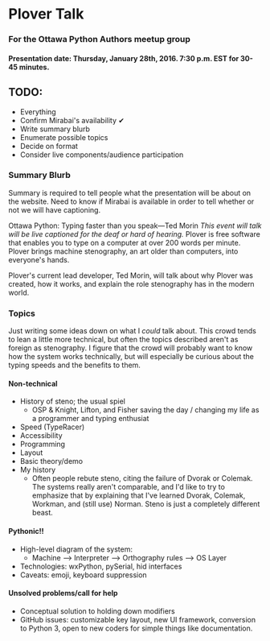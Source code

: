 # Plover Talk

### For the Ottawa Python Authors meetup group

#### Presentation date: Thursday, January 28th, 2016. 7:30 p.m. EST for 30-45 minutes.

## TODO:

- Everything
- Confirm Mirabai's availability ✔
- Write summary blurb
- Enumerate possible topics
- Decide on format
- Consider live components/audience participation

### Summary Blurb

Summary is required to tell people what the presentation will be about on the website. Need to know if Mirabai is available in order to tell whether or not we will have captioning.

Ottawa Python: Typing faster than you speak—Ted Morin
*This event will talk will be live captioned for the deaf or hard of hearing.* Plover is free software that enables you to type on a computer at over 200 words per minute. Plover brings machine stenography, an art older than computers, into everyone's hands.

Plover's current lead developer, Ted Morin, will talk about why Plover was created, how it works, and explain the role stenography has in the modern world.

### Topics

Just writing some ideas down on what I *could* talk about. This crowd tends to lean a little more technical, but often the topics described aren't as foreign as stenography. I figure that the crowd will probably want to know how the system works technically, but will especially be curious about the typing speeds and the benefits to them.

#### Non-technical

- History of steno; the usual spiel
  + OSP & Knight, Lifton, and Fisher saving the day / changing my life as a programmer and typing enthusiat
- Speed (TypeRacer)
- Accessibility
- Programming
- Layout
- Basic theory/demo
- My history
  + Often people rebute steno, citing the failure of Dvorak or Colemak. The systems really aren't comparable, and I'd like to try to emphasize that by explaining that I've learned Dvorak, Colemak, Workman, and (still use) Norman. Steno is just a completely different beast.

#### Pythonic!!

- High-level diagram of the system:
  + Machine --> Interpreter --> Orthography rules --> OS Layer
- Technologies: wxPython, pySerial, hid interfaces
- Caveats: emoji, keyboard suppression

#### Unsolved problems/call for help

- Conceptual solution to holding down modifiers
- GitHub issues: customizable key layout, new UI framework, conversion to Python 3, open to new coders for simple things like documentation.

